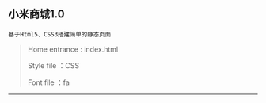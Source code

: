 ## 小米商城1.0
```基于Html5、CSS3搭建简单的静态页面```

> Home entrance : index.html   
>
> Style file ：CSS
>
> Font file ：fa

---